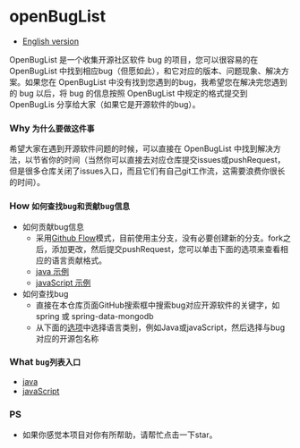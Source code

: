 # openBugList
* [English version](./README_EN.md)


OpenBugList 是一个收集开源社区软件 bug 的项目，您可以很容易的在 OpenBugList 中找到相应bug（但愿如此），和它对应的版本、问题现象、解决方案。如果您在 OpenBugList 中没有找到您遇到的bug，我希望您在解决完您遇到的 bug 以后，将 bug 的信息按照 OpenBugList 中规定的格式提交到 OpenBugLis 分享给大家（如果它是开源软件的bug）。


### Why `为什么要做这件事`
希望大家在遇到开源软件问题的时候，可以直接在 OpenBugList 中找到解决方法，以节省你的时间（当然你可以直接去对应仓库提交issues或pushRequest，但是很多仓库关闭了issues入口，而且它们有自己git工作流，这需要浪费你很长的时间）。


### How `如何查找bug和贡献bug信息`
* 如何贡献bug信息
    * 采用[Github Flow](https://guides.github.com/introduction/flow/)模式，目前使用主分支，没有必要创建新的分支。fork之后，添加更改，然后提交pushRequest，您可以单击下面的选项来查看相应的语言贡献格式。
    * [java 示例](./java/EXAMPLE.md)
    * [javaScript 示例](./javaScript/EXAMPLE.md)
* 如何查找bug
    * 直接在本仓库页面GitHub搜索框中搜索bug对应开源软件的关键字，如 spring 或 spring-data-mongodb
    * 从下面的[选项](#what)中选择语言类别，例如Java或javaScript，然后选择与bug对应的开源包名称


### What `bug列表入口`
* [java](./java/HOME.md)
* [javaScript](./javaScript/HOME.md)
<span id="what"/>


### PS
* 如果你感觉本项目对你有所帮助，请帮忙点击一下star。

